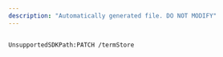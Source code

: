 ```yaml
---
description: "Automatically generated file. DO NOT MODIFY"
---
```


```powershellv2

UnsupportedSDKPath:PATCH /termStore

```